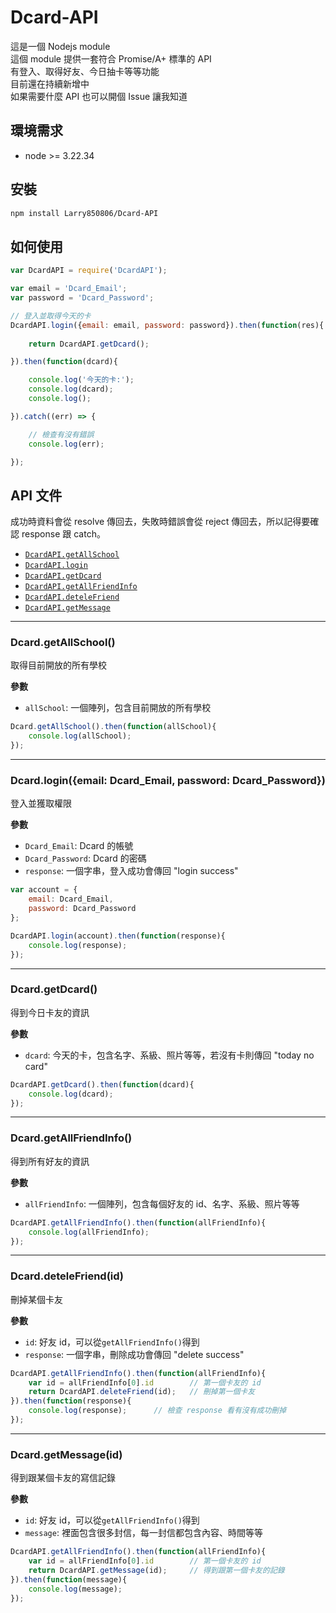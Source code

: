 # Dcard-API

這是一個 Nodejs module<br>
這個 module 提供一套符合 Promise/A+ 標準的 API<br>
有登入、取得好友、今日抽卡等等功能<br>
目前還在持續新增中<br>
如果需要什麼 API 也可以開個 Issue 讓我知道<br>

## 環境需求

- node >= 3.22.34

## 安裝

```bash
npm install Larry850806/Dcard-API
```

## 如何使用

```js
var DcardAPI = require('DcardAPI');

var email = 'Dcard_Email';
var password = 'Dcard_Password';

// 登入並取得今天的卡
DcardAPI.login({email: email, password: password}).then(function(res){
    
    return DcardAPI.getDcard();

}).then(function(dcard){

    console.log('今天的卡:');
    console.log(dcard);
    console.log();

}).catch((err) => {

    // 檢查有沒有錯誤
    console.log(err);

});
```
    
## API 文件

成功時資料會從 resolve 傳回去，失敗時錯誤會從 reject 傳回去，所以記得要確認 response 跟 catch。

- [`DcardAPI.getAllSchool`](#getAllSchool)
- [`DcardAPI.login`](#login)
- [`DcardAPI.getDcard`](#getDcard)
- [`DcardAPI.getAllFriendInfo`](#getAllFriendInfo)
- [`DcardAPI.deteleFriend`](#deleteFriend)
- [`DcardAPI.getMessage`](#getMessage)

---

<a name="getAllSchool" />

### Dcard.getAllSchool()

取得目前開放的所有學校<br>

__參數__

- `allSchool`: 一個陣列，包含目前開放的所有學校

```js
Dcard.getAllSchool().then(function(allSchool){
    console.log(allSchool);
});
```

---

<a name="login" />

### Dcard.login({email: Dcard_Email, password: Dcard_Password})

登入並獲取權限<br>

__參數__

- `Dcard_Email`: Dcard 的帳號
- `Dcard_Password`: Dcard 的密碼
- `response`: 一個字串，登入成功會傳回 "login success"

```js
var account = {
    email: Dcard_Email,
    password: Dcard_Password
};

DcardAPI.login(account).then(function(response){
    console.log(response);
});
```

---

<a name="getDcard" />

### Dcard.getDcard()

得到今日卡友的資訊<br>

__參數__

- `dcard`: 今天的卡，包含名字、系級、照片等等，若沒有卡則傳回 "today no card"

```js
DcardAPI.getDcard().then(function(dcard){
    console.log(dcard);
});
```

---

<a name="getAllFriendInfo" />

### Dcard.getAllFriendInfo()

得到所有好友的資訊<br>

__參數__

- `allFriendInfo`: 一個陣列，包含每個好友的 id、名字、系級、照片等等

```js
DcardAPI.getAllFriendInfo().then(function(allFriendInfo){
    console.log(allFriendInfo);
});
```

---

<a name="deleteFriend" />

### Dcard.deteleFriend(id)

刪掉某個卡友<br>

__參數__

- `id`: 好友 id，可以從`getAllFriendInfo()`得到
- `response`: 一個字串，刪除成功會傳回 "delete success"

```js
DcardAPI.getAllFriendInfo().then(function(allFriendInfo){
    var id = allFriendInfo[0].id        // 第一個卡友的 id
    return DcardAPI.deleteFriend(id);   // 刪掉第一個卡友
}).then(function(response){
    console.log(response);      // 檢查 response 看有沒有成功刪掉
});
```

---

<a name="getMessage" />

### Dcard.getMessage(id)

得到跟某個卡友的寫信記錄<br>

__參數__

- `id`: 好友 id，可以從`getAllFriendInfo()`得到
- `message`: 裡面包含很多封信，每一封信都包含內容、時間等等

```js
DcardAPI.getAllFriendInfo().then(function(allFriendInfo){
    var id = allFriendInfo[0].id        // 第一個卡友的 id
    return DcardAPI.getMessage(id);     // 得到跟第一個卡友的記錄
}).then(function(message){
    console.log(message);
});
```
